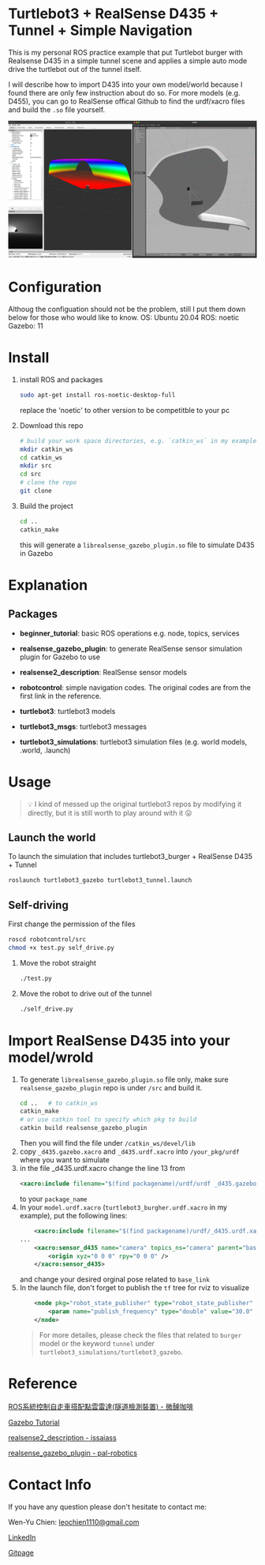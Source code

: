 # Turtlebot3 + RealSense D435 + Tunnel + Simple Navigation
This is my personal ROS practice example that put Turtlebot burger with Realsense D435 in a simple tunnel scene and applies a simple auto mode drive the turtlebot out of the tunnel itself.

I will describe how to import D435 into your own model/world because I found there are only few instruction about do so. For more models (e.g. D455), you can go to RealSense offical Github to find the urdf/xacro files and build the `.so` file yourself.

<img src="media/capture.png" alt="Turtlebot with D435"  title="Turtlebot with D435" />

# Configuration
Althoug the configuation should not be the problem, still I put them down below for those who would like to know.
OS: Ubuntu 20.04
ROS: noetic
Gazebo: 11


# Install
1. install ROS and packages
    ```bash
    sudo apt-get install ros-noetic-desktop-full
    ```
    replace the 'noetic' to other version to be competitble to your pc

1. Download this repo
    ```bash
    # build your work space directories, e.g. `catkin_ws` in my example
    mkdir catkin_ws
    cd catkin_ws
    mkdir src
    cd src
    # clone the repo
    git clone 
    ```
1. Build the project
    ```bash
    cd ..
    catkin_make
    ```
    this will generate a `librealsense_gazebo_plugin.so` file to simulate D435 in Gazebo
# Explanation
## Packages
- **beginner_tutorial**: basic ROS operations e.g. node, topics, services

- **realsense_gazebo_plugin**: to generate RealSense sensor simulation plugin for Gazebo to use

- **realsense2_description**: RealSense sensor models

- **robotcontrol**: simple navigation codes. The original codes are from the first link in the reference.

- **turtlebot3**: turtlebot3 models

- **turtlebot3_msgs**: turtlebot3 messages

- **turtlebot3_simulations**: turtlebot3 simulation files (e.g. world models, .world, .launch)



# Usage
> :bulb: I kind of messed up the original turtlebot3 repos by modifying it directly, but it is still worth to play around with it :stuck_out_tongue:
## Launch the world
To launch the simulation that includes turtlebot3_burger + RealSense D435 + Tunnel
```bash
roslaunch turtlebot3_gazebo turtlebot3_tunnel.launch
```

## Self-driving
First change the permission of the files
```bash
roscd robotcontrol/src
chmod +x test.py self_drive.py
```
1. Move the robot straight
    ```bash
    ./test.py
    ```
1. Move the robot to drive out of the tunnel
    ```bash
    ./self_drive.py
    ```

# Import RealSense D435 into your model/wrold
1. To generate `librealsense_gazebo_plugin.so` file only, make sure `realsense_gazebo_plugin` repo is under `/src` and build it.
    ```bash
    cd ..   # to catkin_ws
    catkin_make
    # or use catkin tool to specify which pkg to build
    catkin build realsense_gazebo_plugin
    ```
    Then you will find the file under `/catkin_ws/devel/lib`
1. copy `_d435.gazebo.xacro` and `_d435.urdf.xacro` into `/your_pkg/urdf` where you want to simulate
1. in the file _d435.urdf.xacro change the line 13 from
    ```xml
    <xacro:include filename="$(find packagename)/urdf/urdf _d435.gazebo.xacro">
    ```
    to your `package_name`
1. In your `model.urdf.xacro` (`turtlebot3_burgher.urdf.xacro` in my example), put the following lines:
    ```xml
        <xacro:include filename="$(find packagename)/urdf/_d435.urdf.xacro" />
    ...
        <xacro:sensor_d435 name="camera" topics_ns="camera" parent="base_link" publish_pointcloud="true">
            <origin xyz="0 0 0" rpy="0 0 0" />
        </xacro:sensor_d435>
    ```
    and change your desired orginal pose related to `base_link`
1. In the launch file, don't forget to publish the `tf` tree for rviz to visualize
    ```xml
        <node pkg="robot_state_publisher" type="robot_state_publisher"  name="robot_state_publisher">
            <param name="publish_frequency" type="double" value="30.0" />
        </node>
    ```
    > For more detailes, please check the files that related to `burger` model or the keyword `tunnel` under `turtlebot3_simulations/turtlebot3_gazebo`.


# Reference
[ROS系統控制自走車搭配點雲雷達(隧道檢測裝置) - 微醺咖啡](https://ithelp.ithome.com.tw/users/20129807/ironman/3282?page=1)

[Gazebo Tutorial](http://gazebosim.org/tutorials?cat=connect_ros)

[realsense2_description - issaiass](https://github.com/issaiass/realsense2_description)

[realsense_gazebo_plugin - pal-robotics](https://github.com/pal-robotics/realsense_gazebo_plugin)


# Contact Info
If you have any question please don't hesitate to contact me:

Wen-Yu Chien: leochien1110@gmail.com

[LinkedIn](https://www.linkedin.com/in/wenyu-chien/)

[Gitpage](https://leochien1110.github.io)